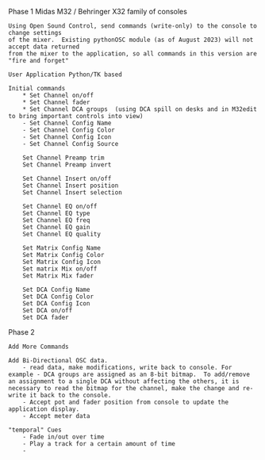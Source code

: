 Phase 1
    Midas M32 / Behringer X32 family of consoles

    Using Open Sound Control, send commands (write-only) to the console to change settings 
    of the mixer.  Existing pythonOSC module (as of August 2023) will not accept data returned 
    from the mixer to the application, so all commands in this version are "fire and forget"

    User Application Python/TK based

    Initial commands
        * Set Channel on/off
        * Set Channel fader
        * Set Channel DCA groups  (using DCA spill on desks and in M32edit to bring important controls into view)
        - Set Channel Config Name
        - Set Channel Config Color
        - Set Channel Config Icon
        - Set Channel Config Source

        Set Channel Preamp trim
        Set Channel Preamp invert
        
        Set Channel Insert on/off
        Set Channel Insert position
        Set Channel Insert selection

        Set Channel EQ on/off
        Set Channel EQ type
        Set Channel EQ freq
        Set Channel EQ gain
        Set Channel EQ quality

        Set Matrix Config Name
        Set Matrix Config Color
        Set Matrix Config Icon
        Set matrix Mix on/off
        Set Matrix Mix fader

        Set DCA Config Name
        Set DCA Config Color
        Set DCA Config Icon
        Set DCA on/off
        Set DCA fader

Phase 2

    Add More Commands

    Add Bi-Directional OSC data.
        - read data, make modifications, write back to console. For example - DCA groups are assigned as an 8-bit bitmap.  To add/remove an assignment to a single DCA without affecting the others, it is necessary to read the bitmap for the channel, make the change and re-write it back to the console.
        - Accept pot and fader position from console to update the application display.
        - Accept meter data
        
    "temporal" Cues
        - Fade in/out over time
        - Play a track for a certain amount of time
        - 